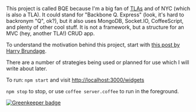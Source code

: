 This project is called BQE because I'm a big fan of
[TLAs](http://en.wikipedia.org/wiki/Three-letter_acronym) and of NYC (which is also a TLA).
It could stand for "Backbone Q. Express" (look, it's hard to backronym "Q", ok?),
but it also uses MongoDB, Socket.IO, CoffeeScript, and plenty of other cool stuff.
It is not a framework, but a structure for an MVC (hey, another TLA!) CRUD app.

To understand the motivation behind this project, start with
[this post by Harry Brundage](http://harry.me/2011/01/27/today-web-development-sucks/).

There are a number of strategies being used or planned for use which I will write about later.

To run: `npm start` and visit [http://localhost:3000/widgets](http://localhost:3000/widgets)

`npm stop` to stop, or use `coffee server.coffee` to run in the foreground.

[![Greenkeeper badge](https://badges.greenkeeper.io/dthtvwls/bqe.svg)](https://greenkeeper.io/)